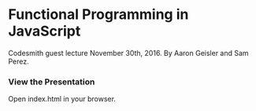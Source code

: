 # Functional Programming in JavaScript
Codesmith guest lecture November 30th, 2016. By Aaron Geisler and Sam Perez.

### View the Presentation
Open index.html in your browser.
